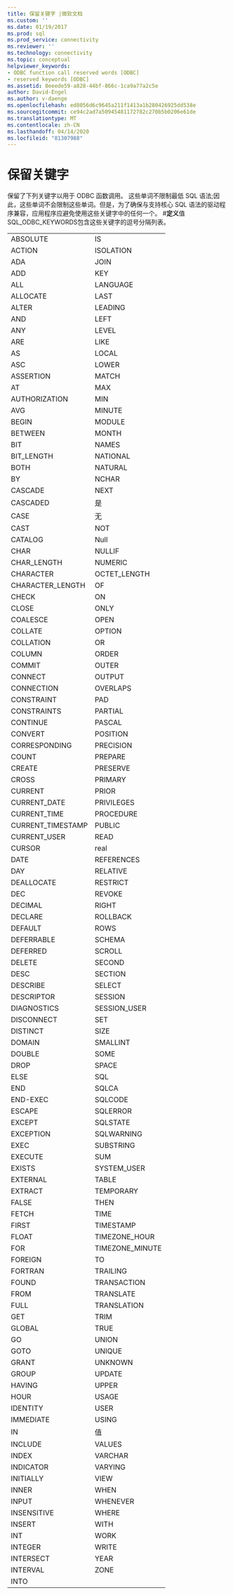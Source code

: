 ```yaml
---
title: 保留关键字 |微软文档
ms.custom: ''
ms.date: 01/19/2017
ms.prod: sql
ms.prod_service: connectivity
ms.reviewer: ''
ms.technology: connectivity
ms.topic: conceptual
helpviewer_keywords:
- ODBC function call reserved words [ODBC]
- reserved keywords [ODBC]
ms.assetid: 8eeede59-a828-44bf-866c-1ca9a77a2c5e
author: David-Engel
ms.author: v-daenge
ms.openlocfilehash: ed8056d6c9645a211f1413a1b280426925dd538e
ms.sourcegitcommit: ce94c2ad7a50945481172782c270b5b0206e61de
ms.translationtype: MT
ms.contentlocale: zh-CN
ms.lasthandoff: 04/14/2020
ms.locfileid: "81307988"
---
```

# <a name="reserved-keywords"></a>保留关键字
保留了下列关键字以用于 ODBC 函数调用。 这些单词不限制最低 SQL 语法;因此，这些单词不会限制这些单词。但是，为了确保与支持核心 SQL 语法的驱动程序兼容，应用程序应避免使用这些关键字中的任何一个。 #**定义**值SQL_ODBC_KEYWORDS包含这些关键字的逗号分隔列表。  
  
|||  
|-|-|  
|ABSOLUTE|IS|  
|ACTION|ISOLATION|  
|ADA|JOIN|  
|ADD|KEY|  
|ALL|LANGUAGE|  
|ALLOCATE|LAST|  
|ALTER|LEADING|  
|AND|LEFT|  
|ANY|LEVEL|  
|ARE|LIKE|  
|AS|LOCAL|  
|ASC|LOWER|  
|ASSERTION|MATCH|  
|AT|MAX|  
|AUTHORIZATION|MIN|  
|AVG|MINUTE|  
|BEGIN|MODULE|  
|BETWEEN|MONTH|  
|BIT|NAMES|  
|BIT_LENGTH|NATIONAL|  
|BOTH|NATURAL|  
|BY|NCHAR|  
|CASCADE|NEXT|  
|CASCADED|是|  
|CASE|无|  
|CAST|NOT|  
|CATALOG|Null|  
|CHAR|NULLIF|  
|CHAR_LENGTH|NUMERIC|  
|CHARACTER|OCTET_LENGTH|  
|CHARACTER_LENGTH|OF|  
|CHECK|ON|  
|CLOSE|ONLY|  
|COALESCE|OPEN|  
|COLLATE|OPTION|  
|COLLATION|OR|  
|COLUMN|ORDER|  
|COMMIT|OUTER|  
|CONNECT|OUTPUT|  
|CONNECTION|OVERLAPS|  
|CONSTRAINT|PAD|  
|CONSTRAINTS|PARTIAL|  
|CONTINUE|PASCAL|  
|CONVERT|POSITION|  
|CORRESPONDING|PRECISION|  
|COUNT|PREPARE|  
|CREATE|PRESERVE|  
|CROSS|PRIMARY|  
|CURRENT|PRIOR|  
|CURRENT_DATE|PRIVILEGES|  
|CURRENT_TIME|PROCEDURE|  
|CURRENT_TIMESTAMP|PUBLIC|  
|CURRENT_USER|READ|  
|CURSOR|real|  
|DATE|REFERENCES|  
|DAY|RELATIVE|  
|DEALLOCATE|RESTRICT|  
|DEC|REVOKE|  
|DECIMAL|RIGHT|  
|DECLARE|ROLLBACK|  
|DEFAULT|ROWS|  
|DEFERRABLE|SCHEMA|  
|DEFERRED|SCROLL|  
|DELETE|SECOND|  
|DESC|SECTION|  
|DESCRIBE|SELECT|  
|DESCRIPTOR|SESSION|  
|DIAGNOSTICS|SESSION_USER|  
|DISCONNECT|SET|  
|DISTINCT|SIZE|  
|DOMAIN|SMALLINT|  
|DOUBLE|SOME|  
|DROP|SPACE|  
|ELSE|SQL|  
|END|SQLCA|  
|END-EXEC|SQLCODE|  
|ESCAPE|SQLERROR|  
|EXCEPT|SQLSTATE|  
|EXCEPTION|SQLWARNING|  
|EXEC|SUBSTRING|  
|EXECUTE|SUM|  
|EXISTS|SYSTEM_USER|  
|EXTERNAL|TABLE|  
|EXTRACT|TEMPORARY|  
|FALSE|THEN|  
|FETCH|TIME|  
|FIRST|TIMESTAMP|  
|FLOAT|TIMEZONE_HOUR|  
|FOR|TIMEZONE_MINUTE|  
|FOREIGN|TO|  
|FORTRAN|TRAILING|  
|FOUND|TRANSACTION|  
|FROM|TRANSLATE|  
|FULL|TRANSLATION|  
|GET|TRIM|  
|GLOBAL|TRUE|  
|GO|UNION|  
|GOTO|UNIQUE|  
|GRANT|UNKNOWN|  
|GROUP|UPDATE|  
|HAVING|UPPER|  
|HOUR|USAGE|  
|IDENTITY|USER|  
|IMMEDIATE|USING|  
|IN|值|  
|INCLUDE|VALUES|  
|INDEX|VARCHAR|  
|INDICATOR|VARYING|  
|INITIALLY|VIEW|  
|INNER|WHEN|  
|INPUT|WHENEVER|  
|INSENSITIVE|WHERE|  
|INSERT|WITH|  
|INT|WORK|  
|INTEGER|WRITE|  
|INTERSECT|YEAR|  
|INTERVAL|ZONE|  
|INTO||
